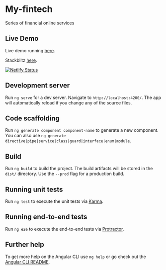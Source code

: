# My-fintech

Series of financial online services

## Live Demo
Live demo running [here](https://sharp-borg-498eb1.netlify.app).

Stackblitz [here](https://stackblitz.com/github/pedroct92/my-fintech/tree/master).

[![Netlify Status](https://api.netlify.com/api/v1/badges/d4fc9b4f-c6fa-4e94-8138-f5a52d5dc489/deploy-status)](https://app.netlify.com/sites/sharp-borg-498eb1/deploys)

## Development server

Run `ng serve` for a dev server. Navigate to `http://localhost:4200/`. The app will automatically reload if you change any of the source files.

## Code scaffolding

Run `ng generate component component-name` to generate a new component. You can also use `ng generate directive|pipe|service|class|guard|interface|enum|module`.

## Build

Run `ng build` to build the project. The build artifacts will be stored in the `dist/` directory. Use the `--prod` flag for a production build.

## Running unit tests

Run `ng test` to execute the unit tests via [Karma](https://karma-runner.github.io).

## Running end-to-end tests

Run `ng e2e` to execute the end-to-end tests via [Protractor](http://www.protractortest.org/).

## Further help

To get more help on the Angular CLI use `ng help` or go check out the [Angular CLI README](https://github.com/angular/angular-cli/blob/master/README.md).
